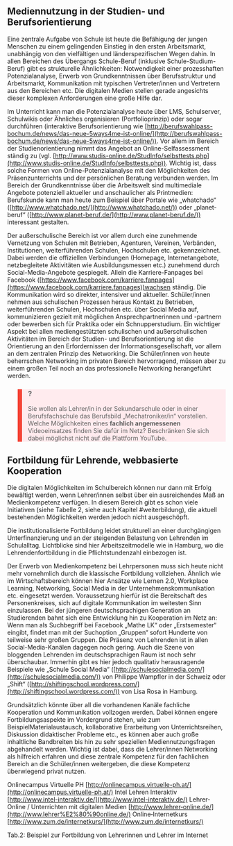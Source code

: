 ## Mediennutzung in der Studien- und Berufsorientierung

Eine zentrale Aufgabe von Schule ist heute die Befähigung der jungen Menschen zu einem gelingenden Einstieg in den ersten Arbeitsmarkt, unabhängig von den vielfältigen und länderspezifischen Wegen dahin. In allen Bereichen des Übergangs Schule-Beruf (inklusive Schule-Studium-Beruf) gibt es strukturelle Ähnlichkeiten: Notwendigkeit einer prozesshaften Potenzialanalyse, Erwerb von Grundkenntnissen über Berufsstruktur und Arbeitsmarkt, Kommunikation mit typischen Vertreter/innen und Vertretern aus den Bereichen etc. Die digitalen Medien stellen gerade angesichts dieser komplexen Anforderungen eine große Hilfe dar.

Im Unterricht kann man die Potenzialanalyse heute über LMS, Schulserver, Schulwikis oder Ähnliches organisieren (Portfolioprinzip) oder sogar durchführen (interaktive Berufsorientierung wie [http://berufswahlpass-bochum.de/news/das-neue-5ways4me-ist-online/](http://berufswahlpass-bochum.de/news/das-neue-5ways4me-ist-online/)). Vor allem im Bereich der Studienorientierung nimmt das Angebot an Online-Selfassessment ständig zu (vgl. [http://www.studis-online.de/StudInfo/selbsttests.php](http://www.studis-online.de/StudInfo/selbsttests.php)). Wichtig ist, dass solche Formen von Online-Potenzialanalyse mit den Möglichkeiten des Präsenzunterrichts und der persönlichen Beratung verbunden werden. Im Bereich der Grundkenntnisse über die Arbeitswelt sind multimediale Angebote potenziell aktueller und anschaulicher als Printmedien: Berufskunde kann man heute zum Beispiel über Portale wie „whatchado“ ([http://www.whatchado.net/](http://www.whatchado.net/)) oder „planet-beruf“ ([http://www.planet-beruf.de/](http://www.planet-beruf.de/)‎) interessant gestalten.

Der außerschulische Bereich ist vor allem durch eine zunehmende Vernetzung von Schulen mit Betrieben, Agenturen, Vereinen, Verbänden, Institutionen, weiterführenden Schulen, Hochschulen etc. gekennzeichnet. Dabei werden die offiziellen Verbindungen (Homepage, Internetangebote, netzbegleitete Aktivitäten wie Ausbildungsmessen etc.) zunehmend durch Social-Media-Angebote gespiegelt. Allein die Karriere-Fanpages bei Facebook ([https://www.facebook.com/karriere.fanpages](https://www.facebook.com/karriere.fanpages))wachsen ständig. Die Kommunikation wird so direkter, intensiver und aktueller. Schüler/innen nehmen aus schulischen Prozessen heraus Kontakt zu Betrieben, weiterführenden Schulen, Hochschulen etc. über Social Media auf, kommunizieren gezielt mit möglichen Ansprechpartnerinnen und -partnern oder bewerben sich für Praktika oder ein Schnupperstudium. Ein wichtiger Aspekt bei allen mediengestützten schulischen und außerschulischen Aktivitäten im Bereich der Studien- und Berufsorientierung ist die Orientierung an den Erfordernissen der Informationsgesellschaft, vor allem an dem zentralen Prinzip des Networking. Die Schüler/innen von heute beherrschen Networking im privaten Bereich hervorragend, müssen aber zu einem großen Teil noch an das professionelle Networking herangeführt werden.

<blockquote style="background: #FFEBEE; border-left: 10px solid #F44336">

### ?

Sie wollen als Lehrer/in in der Sekundarschule oder in einer Berufsfachschule das Berufsbild „Mechatroniker/in“ vorstellen. Welche Möglichkeiten eines **fachlich angemessenen** Videoeinsatzes finden Sie dafür im Netz? Beschränken Sie sich dabei möglichst nicht auf die Plattform YouTube.

</blockquote>

## Fortbildung für Lehrende, webbasierte Kooperation

Die digitalen Möglichkeiten im Schulbereich können nur dann mit Erfolg bewältigt werden, wenn Lehrer/innen selbst über ein ausreichendes Maß an Medienkompetenz verfügen. In diesem Bereich gibt es schon viele Initiativen (siehe Tabelle 2, siehe auch Kapitel #weiterbildung), die aktuell bestehenden Möglichkeiten werden jedoch nicht ausgeschöpft.

Die institutionalisierte Fortbildung leidet strukturell an einer durchgängigen Unterfinanzierung und an der steigenden Belastung von Lehrenden im Schulalltag. Lichtblicke sind hier Arbeitszeitmodelle wie in Hamburg, wo die Lehrendenfortbildung in die Pflichtstundenzahl einbezogen ist.

Der Erwerb von Medienkompetenz bei Lehrpersonen muss sich heute nicht mehr vornehmlich durch die klassische Fortbildung vollziehen. Ähnlich wie im Wirtschaftsbereich können hier Ansätze wie Lernen 2.0, Workplace Learning, Networking, Social Media in der Unternehmenskommunikation etc. eingesetzt werden. Voraussetzung hierfür ist die Bereitschaft des Personenkreises, sich auf digitale Kommunikation im weitesten Sinn einzulassen. Bei der jüngeren deutschsprachigen Generation an Studierenden bahnt sich eine Entwicklung hin zu Kooperation im Netz an: Wenn man als Suchbegriff bei Facebook „Mathe LK“ oder „Erstsemester“ eingibt, findet man mit der Suchoption „Gruppen“ sofort Hunderte von teilweise sehr großen Gruppen. Die Präsenz von Lehrenden ist in allen Social-Media-Kanälen dagegen noch gering. Auch die Szene von bloggenden Lehrenden im deutschsprachigen Raum ist noch sehr überschaubar. Immerhin gibt es hier jedoch qualitativ herausragende Beispiele wie „Schule Social Media“ ([http://schulesocialmedia.com/](http://schulesocialmedia.com/)) von Philippe Wampfler in der Schweiz oder „Shift“ ([http://shiftingschool.wordpress.com/](http://shiftingschool.wordpress.com/)) von Lisa Rosa in Hamburg.

Grundsätzlich könnte über all die vorhandenen Kanäle fachliche Kooperation und Kommunikation vollzogen werden. Dabei können engere Fortbildungsaspekte im Vordergrund stehen, wie zum BeispielMaterialaustausch, kollaborative Erarbeitung von Unterrichtsreihen, Diskussion didaktischer Probleme etc., es können aber auch große inhaltliche Bandbreiten bis hin zu sehr speziellen Mediennutzungsfragen abgehandelt werden. Wichtig ist dabei, dass die Lehrer/innen Networking als hilfreich erfahren und diese zentrale Kompetenz für den fachlichen Bereich an die Schüler/innen weitergeben, die diese Kompetenz überwiegend privat nutzen.

Onlinecampus Virtuelle PH [http://onlinecampus.virtuelle-ph.at/](http://onlinecampus.virtuelle-ph.at/) Intel Lehren Interaktiv [http://www.intel-interaktiv.de/](http://www.intel-interaktiv.de/) Lehrer‐Online / Unterrichten mit digitalen Medien [http://www.lehrer‐online.de/](http://www.lehrer%E2%80%90online.de/) Online‐Internetkurs [http://www.zum.de/internetkurs/](http://www.zum.de/internetkurs/)

</blockquote>

Tab.2: Beispiel zur Fortbildung von Lehrerinnen und Lehrer im Internet

